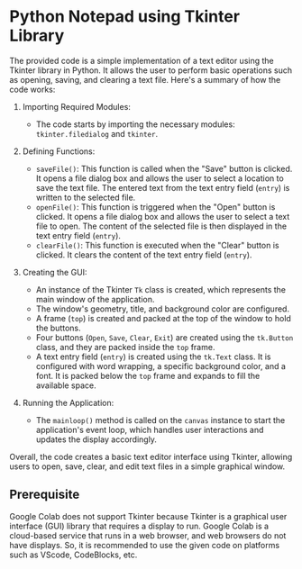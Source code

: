 # Python Notepad using Tkinter Library
The provided code is a simple implementation of a text editor using the Tkinter library in Python. It allows the user to perform basic operations such as opening, saving, and clearing a text file. Here's a summary of how the code works:

1. Importing Required Modules:
   - The code starts by importing the necessary modules: `tkinter.filedialog` and `tkinter`.

2. Defining Functions:
   - `saveFile()`: This function is called when the "Save" button is clicked. It opens a file dialog box and allows the user to select a location to save the text file. The entered text from the text entry field (`entry`) is written to the selected file.
   - `openFile()`: This function is triggered when the "Open" button is clicked. It opens a file dialog box and allows the user to select a text file to open. The content of the selected file is then displayed in the text entry field (`entry`).
   - `clearFile()`: This function is executed when the "Clear" button is clicked. It clears the content of the text entry field (`entry`).

3. Creating the GUI:
   - An instance of the Tkinter `Tk` class is created, which represents the main window of the application.
   - The window's geometry, title, and background color are configured.
   - A frame (`top`) is created and packed at the top of the window to hold the buttons.
   - Four buttons (`Open`, `Save`, `Clear`, `Exit`) are created using the `tk.Button` class, and they are packed inside the `top` frame.
   - A text entry field (`entry`) is created using the `tk.Text` class. It is configured with word wrapping, a specific background color, and a font. It is packed below the `top` frame and expands to fill the available space.

4. Running the Application:
   - The `mainloop()` method is called on the `canvas` instance to start the application's event loop, which handles user interactions and updates the display accordingly.

Overall, the code creates a basic text editor interface using Tkinter, allowing users to open, save, clear, and edit text files in a simple graphical window.

## Prerequisite
Google Colab does not support Tkinter because Tkinter is a graphical user interface (GUI) library that requires a display to run. Google Colab is a cloud-based service that runs in a web browser, and web browsers do not have displays. So, it is recommended to use the given code on platforms such as VScode, CodeBlocks, etc.
